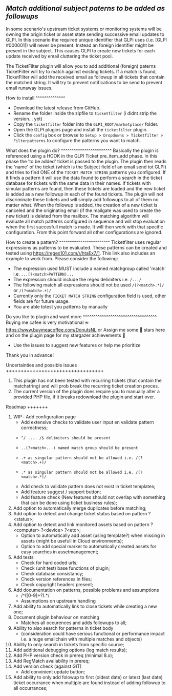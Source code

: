 ## _Match additional subject paterns to be added as followups_

In some scenario's upstream ticket systems or monitoring systems will be owning the origin ticket or asset state sending successive email updates to GLPI. In this scenario the required unique identifier that GLPI uses (i.e. [GLPI #000001]) will never be present. Instead an foreign identifier might be present in the subject. This causes GLPI to create new tickets for each update received by email cluttering the ticket pool. 

The TicketFilter plugin will allow you to add additional (foreign) paterns TicketFilter will try to match against existing tickets. If a match is found, TicketFilter will add the received email as followup in all tickets that contain the matched string. It will try to prevent notifications to be send to prevent email runaway issues.

How to install
^^^^^^^^^^^^^^

* Download the latest release from GitHub.
* Rename the folder inside the zipfile to `ticketfilter` (i didnt strip the version... yet)
* Copy the `ticketfilter` folder into the `GLPI_ROOT/marketplace/` folder.
* Open the GLPI plugins page and install the `ticketfilter` plugin.
* Click the `config` box or browse to `Setup > Dropdowns > Ticketfilter > Filterpatterns` to configure the patterns you want to match.

What does the plugin do?
^^^^^^^^^^^^^^^^^^^^^^^^
Basically the plugin is referenced using a HOOK in the GLPI Ticket pre_item_add phase. In this phase the 'to be added' ticket is passed to the plugin. The plugin then reads the 'name' of the ticket (which is the Subject field of an email send tot GLPI) and tries to find ONE of the `TICKET MATCH STRING` patterns you configured. If it finds a pattern it will use the data found to perform a search in the ticket database for tickets with the same data in their names. If tickets with simular patterns are found, then these tickets are loaded and the new ticket is added as a new followup in each of the found tickets. The plugin will not discriminate these tickets and will simply add followups to all of them no matter what. When the followup is added, the creation of a new ticket is canceled and the originating email (if the mailgate was used to create the new ticket) is deleted from the mailbox. The matching algorithm will evaluate all match patterns configured in sequence and will stop evaluation when the first succesfull match is made. It will then work with that specific configuration. From this point forward all other configurations are ignored. 

How to create a pattern?
^^^^^^^^^^^^^^^^^^^^^^^^
Ticketfilter uses regular expressions as patterns to be evaluated. These patterns can be created and tested using https://regex101.com/r/htaEx7/1. This link also includes an example to work from. Please consider the following:

* The expression used MUST include a named matchgroup called 'match' i.e. `...(?<match>PATTERN)...`
* The expression should include the regex delimiters i.e. `/.../`
* The following match all expressions should not be used `/(?<match>.*)/` or `/(?<match>.+)/`
* Currently only the `TICKET MATCH STRING` configuration field is used, other fields are for future usage.
* You are able totest you patterns by manually 

Do you like to plugin and want more
^^^^^^^^^^^^^^^^^^^^^^^^^^^^^^^^^^^
Buying me cafee is very motivational ☕
https://www.buymeacoffee.com/DonutsNL
or
Assign me some 💫 stars here and on the plugin page for my stargazer achievements 💪

* Use the issues to suggest new features or help me prioritize

Thank you in advance! 

Uncertainties and possible issues
+++++++++++++++++++++++++++++++++
1.  This plugin has not been tested with recurring tickets (that contain the matchstring) and will prob break the recurring ticket creation proces.
2.  The current version of the plugin does require you to manually alter a provided PHP file, if it breaks redownload the plugin and start over.

Roadmap
+++++++
1. WIP : Add configuration page
    - Add extensive checks to validate user input en validate pattern correctness;
    -     ^/ .... /$ delimiters should be present
    -     ..(?<match>...) named match group should be present
    -     .+ as singular pattern should not be allowed i.e. /(?<match>.+)/
    -     .* as singular pattern should not be allowed i.e. /(?<match>.*)/  
    - Add check to validate pattern does not exist in ticket templates;
    - Add feature suggest / support button;
    - Add feature check (New features should not overlap with something that can be done using ticket business rules);
3. Add option to automatically merge duplicates before matching;
4. Add option to detect and change ticket status based on pattern ?&lt;status>;
5. Add option to detect and link monitored assets based on pattern ?&lt;computer> ?&lt;device> ?&lt;etc>;
    - Option to automatically add asset (using template?) when missing in assets (might be usefull in Cloud environments);
    - Option to add special marker to automatically created assets for easy searches in assetmanagement;
6. Add tests
    - Check for hard coded urls;
    - Check (unit test) base functions of plugin;
    - Check database consistancy;
    - Check version references in files;
    - Check copyright headers present;
7. Add documentation on patterns, possible problems and assumptions
    - /^([0-9]+?).*/
    - Assumptions on upstream handling
8. Add ability to automatically link to close tickets while creating a new one;
9. Document plugin behaviour on matching
    - Matches all occurences and adds followups to all;
10. Ability to also search for patterns in ticket body 
    - (consideration could have serious functional or performance impact i.e. a huge emailchain with multiple matches and objects)
11. Ability to only search in tickets from specific source;
12. Add additional debugging options (log match results);
13. Add PHP version check in prereq (minimal 8.x);
14. Add RegMatch availability in prereq;
15. Add version check (against GIT)
    - Add convinient update button;
16. Add ability to only add folowup to first (oldest date) or latest (last date) ticket occurrance when multiple are found instead of adding followup to all occurrances;

